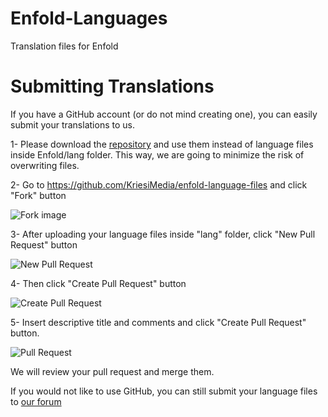 # Enfold-Languages
Translation files for Enfold

# Submitting Translations
If you have a GitHub account (or do not mind creating one), you can easily submit your translations to us. 

1- Please download the [repository](https://github.com/KriesiMedia/enfold-language-files) and use them instead of language files inside Enfold/lang folder. This way, we are going to minimize the risk of overwriting files. 

2- Go to https://github.com/KriesiMedia/enfold-language-files and click "Fork" button 

![Fork image](https://help.github.com/assets/images/help/repository/fork_button.jpg)


3- After uploading your language files inside "lang" folder, click "New Pull Request" button

![New Pull Request](https://user-images.githubusercontent.com/66268415/83462044-dd0c0180-a472-11ea-9062-fddfb06b5830.png)


4- Then click "Create Pull Request" button

![Create Pull Request](https://user-images.githubusercontent.com/66268415/83462147-20ff0680-a473-11ea-99cc-b85fc0dac392.png)


5- Insert descriptive title and comments and click "Create Pull Request" button.

![Pull Request](https://user-images.githubusercontent.com/66268415/83462226-560b5900-a473-11ea-870f-48fd9c8d6a4f.png)

We will review your pull request and merge them. 

If you would not like to use GitHub, you can still submit your language files to [our forum](https://kriesi.at/support/topic/please-contribute-and-translate-enfold/)
